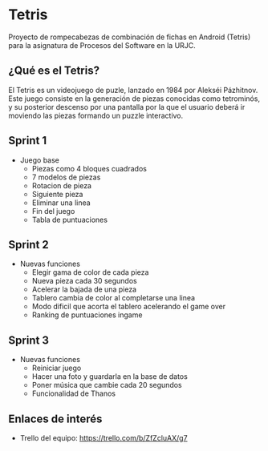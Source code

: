 # Tetris
Proyecto de rompecabezas de combinación de fichas en Android (Tetris) para la asignatura de Procesos del Software en la URJC.
## ¿Qué es el Tetris?
El Tetris es un videojuego de puzle, lanzado en 1984 por Alekséi Pázhitnov.
Este juego consiste en la generación de piezas conocidas como tetrominós, y su posterior descenso por una pantalla por la que el usuario deberá ir moviendo las piezas formando un puzzle interactivo.
## Sprint 1
* Juego base
  * Piezas como 4 bloques cuadrados
  * 7 modelos de piezas
  * Rotacion de pieza
  * Siguiente pieza
  * Eliminar una linea
  * Fin del juego
  * Tabla de puntuaciones

## Sprint 2
* Nuevas funciones
  * Elegir gama de color de cada pieza
  * Nueva pieza cada 30 segundos
  * Acelerar la bajada de una pieza
  * Tablero cambia de color al completarse una linea
  * Modo dificil que acorta el tablero acelerando el game over
  * Ranking de puntuaciones ingame

## Sprint 3
* Nuevas funciones
  * Reiniciar juego
  * Hacer una foto y guardarla en la base de datos
  * Poner música que cambie cada 20 segundos
  * Funcionalidad de Thanos

## Enlaces de interés
* Trello del equipo: https://trello.com/b/ZfZcluAX/g7
